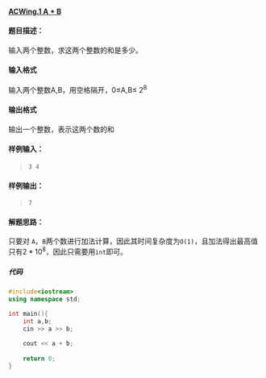 #### [ACWing.1 A + B](https://www.acwing.com/problem/content/1/)
#### 题目描述：
输入两个整数，求这两个整数的和是多少。

#### 输入格式
输入两个整数A,B，用空格隔开，0≤A,B≤ $2^8$
#### 输出格式
输出一个整数，表示这两个数的和

#### 样例输入：
>     3 4     
#### 样例输出：
>     7
#### 解题思路：
只要对 `A`，`B`两个数进行加法计算，因此其时间复杂度为`O(1)`，且加法得出最高值只有$2*10^8$，因此只需要用`int`即可。

##### 代码
```cpp
#include<iostream>
using namespace std;

int main(){
    int a,b;
    cin >> a >> b;
    
    cout << a + b;
    
    return 0;
}
```
